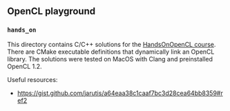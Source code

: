 ## OpenCL playground

### `hands_on`

This directory contains C/C++ solutions for the [HandsOnOpenCL course](https://github.com/HandsOnOpenCL/Exercises-Solutions).
There are CMake executable definitions that dynamically link an OpenCL library.
The solutions were tested on MacOS with Clang and preinstalled OpenCL 1.2.

Useful resources:
- https://gist.github.com/jarutis/a64eaa38c1caaf7bc3d28cea64bb8359#ref2
